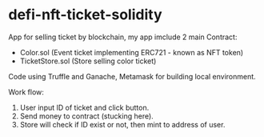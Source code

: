 # defi-nft-ticket-solidity
App for selling ticket by blockchain, my app imclude 2 main Contract: 
- Color.sol (Event ticket implementing ERC721 - known as NFT token)
- TicketStore.sol (Store selling color ticket)

Code using Truffle and Ganache, Metamask for building local environment.

Work flow:
1. User input ID of ticket and click button.
2. Send money to contract (stucking here).
3. Store will check if ID  exist or not, then mint to address of user.

